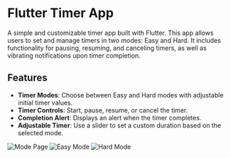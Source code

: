 # Flutter Timer App

A simple and customizable timer app built with Flutter. This app allows users to set and manage timers in two modes: Easy and Hard. It includes functionality for pausing, resuming, and canceling timers, as well as vibrating notifications upon timer completion.

## Features
- **Timer Modes**: Choose between Easy and Hard modes with adjustable initial timer values.
- **Timer Controls**: Start, pause, resume, or cancel the timer.
- **Completion Alert**: Displays an alert when the timer completes.
- **Adjustable Timer**: Use a slider to set a custom duration based on the selected mode.


![Mode Page](Screenshots/SelectMode)
![Easy Mode](Screenshots/EasyMode)
![Hard Mode](Screenshots/HardMode)

